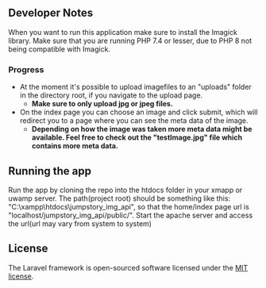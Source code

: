 ## Developer Notes
When you want to run this application make sure to install the Imagick library. Make sure that you are running PHP 7.4 or lesser, due to PHP 8 not being compatible with Imagick.

### Progress
- At the moment it's possible to upload imagefiles to an "uploads" folder in the directory root, if you navigate to the upload page.
    - **Make sure to only upload jpg or jpeg files.**
- On the index page you can choose an image and click submit, which will redirect you to a page where you can see the meta data of the image.
    - **Depending on how the image was taken more meta data might be available. Feel free to check out the "testImage.jpg" file which contains more meta data.**
## Running the app
Run the app by cloning the repo into the htdocs folder in your xmapp or uwamp server. The path(project root) should be something like this: "C:\xampp\htdocs\jumpstory_img_api\", so that the home/index page url is "localhost/jumpstory_img_api/public/". Start the apache server and access the url(url may vary from system to system)


## License

The Laravel framework is open-sourced software licensed under the [MIT license](https://opensource.org/licenses/MIT).
